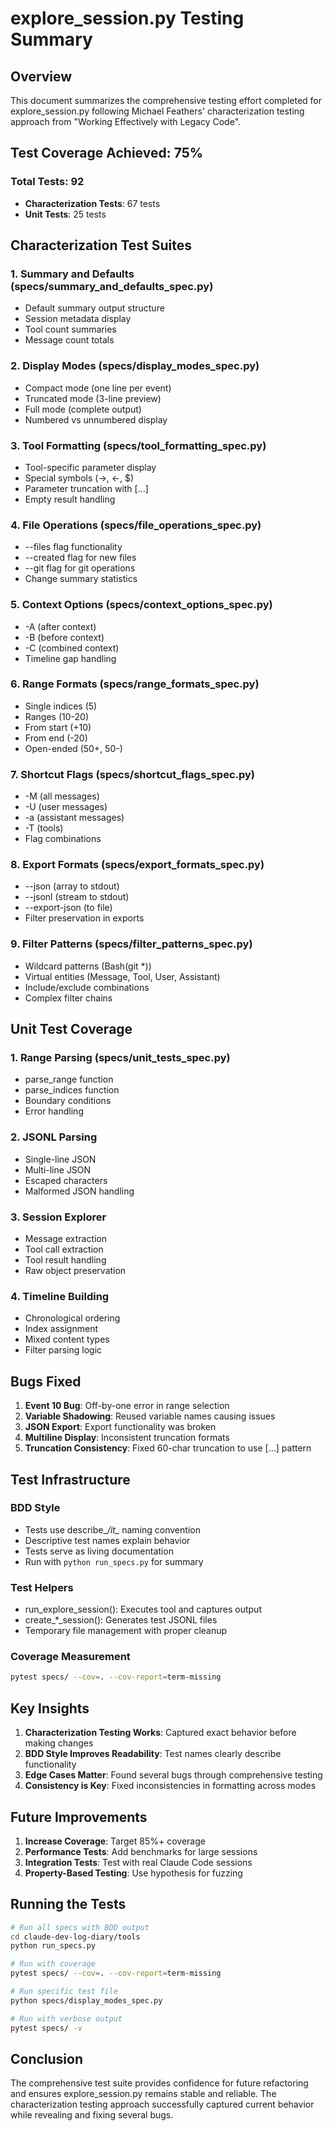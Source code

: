 # explore_session.py Testing Summary

## Overview
This document summarizes the comprehensive testing effort completed for explore_session.py following Michael Feathers' characterization testing approach from "Working Effectively with Legacy Code".

## Test Coverage Achieved: 75%

### Total Tests: 92
- **Characterization Tests**: 67 tests
- **Unit Tests**: 25 tests

## Characterization Test Suites

### 1. Summary and Defaults (specs/summary_and_defaults_spec.py)
- Default summary output structure
- Session metadata display
- Tool count summaries
- Message count totals

### 2. Display Modes (specs/display_modes_spec.py)
- Compact mode (one line per event)
- Truncated mode (3-line preview)
- Full mode (complete output)
- Numbered vs unnumbered display

### 3. Tool Formatting (specs/tool_formatting_spec.py)
- Tool-specific parameter display
- Special symbols (→, ←, $)
- Parameter truncation with [...]
- Empty result handling

### 4. File Operations (specs/file_operations_spec.py)
- --files flag functionality
- --created flag for new files
- --git flag for git operations
- Change summary statistics

### 5. Context Options (specs/context_options_spec.py)
- -A (after context)
- -B (before context)
- -C (combined context)
- Timeline gap handling

### 6. Range Formats (specs/range_formats_spec.py)
- Single indices (5)
- Ranges (10-20)
- From start (+10)
- From end (-20)
- Open-ended (50+, 50-)

### 7. Shortcut Flags (specs/shortcut_flags_spec.py)
- -M (all messages)
- -U (user messages)
- -a (assistant messages)
- -T (tools)
- Flag combinations

### 8. Export Formats (specs/export_formats_spec.py)
- --json (array to stdout)
- --jsonl (stream to stdout)
- --export-json (to file)
- Filter preservation in exports

### 9. Filter Patterns (specs/filter_patterns_spec.py)
- Wildcard patterns (Bash(git *))
- Virtual entities (Message, Tool, User, Assistant)
- Include/exclude combinations
- Complex filter chains

## Unit Test Coverage

### 1. Range Parsing (specs/unit_tests_spec.py)
- parse_range function
- parse_indices function
- Boundary conditions
- Error handling

### 2. JSONL Parsing
- Single-line JSON
- Multi-line JSON
- Escaped characters
- Malformed JSON handling

### 3. Session Explorer
- Message extraction
- Tool call extraction
- Tool result handling
- Raw object preservation

### 4. Timeline Building
- Chronological ordering
- Index assignment
- Mixed content types
- Filter parsing logic

## Bugs Fixed

1. **Event 10 Bug**: Off-by-one error in range selection
2. **Variable Shadowing**: Reused variable names causing issues
3. **JSON Export**: Export functionality was broken
4. **Multiline Display**: Inconsistent truncation formats
5. **Truncation Consistency**: Fixed 60-char truncation to use [...] pattern

## Test Infrastructure

### BDD Style
- Tests use describe_*/it_* naming convention
- Descriptive test names explain behavior
- Tests serve as living documentation
- Run with `python run_specs.py` for summary

### Test Helpers
- run_explore_session(): Executes tool and captures output
- create_*_session(): Generates test JSONL files
- Temporary file management with proper cleanup

### Coverage Measurement
```bash
pytest specs/ --cov=. --cov-report=term-missing
```

## Key Insights

1. **Characterization Testing Works**: Captured exact behavior before making changes
2. **BDD Style Improves Readability**: Test names clearly describe functionality
3. **Edge Cases Matter**: Found several bugs through comprehensive testing
4. **Consistency is Key**: Fixed inconsistencies in formatting across modes

## Future Improvements

1. **Increase Coverage**: Target 85%+ coverage
2. **Performance Tests**: Add benchmarks for large sessions
3. **Integration Tests**: Test with real Claude Code sessions
4. **Property-Based Testing**: Use hypothesis for fuzzing

## Running the Tests

```bash
# Run all specs with BDD output
cd claude-dev-log-diary/tools
python run_specs.py

# Run with coverage
pytest specs/ --cov=. --cov-report=term-missing

# Run specific test file
python specs/display_modes_spec.py

# Run with verbose output
pytest specs/ -v
```

## Conclusion

The comprehensive test suite provides confidence for future refactoring and ensures explore_session.py remains stable and reliable. The characterization testing approach successfully captured current behavior while revealing and fixing several bugs.